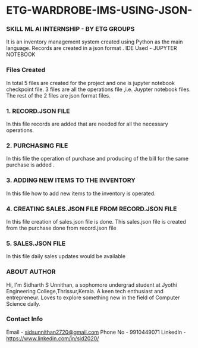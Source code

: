 # ETG-WARDROBE-IMS-USING-JSON-

### SKILL ML AI INTERNSHIP - BY ETG GROUPS

It is an inventory management system created using Python as the main language. Records are created in a json format .
IDE Used - JUPYTER NOTEBOOK

### Files Created 

In total 5 files are created for the project and one is jupyter notebook checkpoint file. 3 files are all the operations file ,i.e. Juypter notebook files. The rest of the 2 files 
are json format files.

### 1. RECORD.JSON FILE
In this file records are added that are needed for all the necessary operations. 

### 2. PURCHASING FILE
In this file the operation of purchase and producing of the bill for the same purchase is added .

### 3. ADDING NEW ITEMS TO THE INVENTORY
In this file how to add new items to the inventory is operated.

### 4. CREATING SALES.JSON FILE FROM RECORD.JSON FILE
In this file creation of sales.json file is done. This sales.json file is created from the purchase done from record.json file

### 5. SALES.JSON FILE
In this file daily sales updates would be available 

### ABOUT AUTHOR
Hi, I'm Sidharth S Unnithan, a sophomore undergrad student at Jyothi Engineering College,Thrissur,Kerala. A keen tech enthusiast and entrepreneur. Loves to explore something new in 
the field of Computer Science daily.

### Contact Info
Email - sidsunnithan2720@gmail.com
Phone No - 9910449071
LinkedIn - https://www.linkedin.com/in/sid2020/
